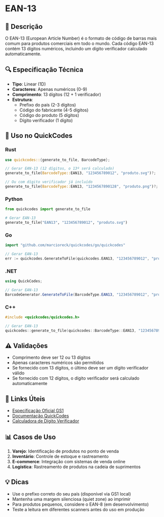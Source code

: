 # EAN-13

## 📝 Descrição
O EAN-13 (European Article Number) é o formato de código de barras mais comum para produtos comerciais em todo o mundo. Cada código EAN-13 contém 13 dígitos numéricos, incluindo um dígito verificador calculado automaticamente.

## 🔍 Especificação Técnica
- **Tipo**: Linear (1D)
- **Caracteres**: Apenas numéricos (0-9)
- **Comprimento**: 13 dígitos (12 + 1 verificador)
- **Estrutura**:
  - Prefixo do país (2-3 dígitos)
  - Código do fabricante (4-5 dígitos)
  - Código do produto (5 dígitos)
  - Dígito verificador (1 dígito)

## 🚀 Uso no QuickCodes

### Rust
```rust
use quickcodes::{generate_to_file, BarcodeType};

// Gerar EAN-13 (12 dígitos, o 13º será calculado)
generate_to_file(BarcodeType::EAN13, "123456789012", "produto.svg")?;

// Ou com dígito verificador já incluído
generate_to_file(BarcodeType::EAN13, "1234567890128", "produto.png")?;
```

### Python
```python
from quickcodes import generate_to_file

# Gerar EAN-13
generate_to_file("EAN13", "123456789012", "produto.svg")
```

### Go
```go
import "github.com/marcioreck/quickcodes/go/quickcodes"

// Gerar EAN-13
err := quickcodes.GenerateToFile(quickcodes.EAN13, "123456789012", "produto.svg")
```

### .NET
```csharp
using QuickCodes;

// Gerar EAN-13
BarcodeGenerator.GenerateToFile(BarcodeType.EAN13, "123456789012", "produto.svg");
```

### C++
```cpp
#include <quickcodes/quickcodes.h>

// Gerar EAN-13
quickcodes::generate_to_file(quickcodes::BarcodeType::EAN13, "123456789012", "produto.svg");
```

## ⚠️ Validações
- Comprimento deve ser 12 ou 13 dígitos
- Apenas caracteres numéricos são permitidos
- Se fornecido com 13 dígitos, o último deve ser um dígito verificador válido
- Se fornecido com 12 dígitos, o dígito verificador será calculado automaticamente

## 🔗 Links Úteis
- [Especificação Oficial GS1](https://www.gs1.org/standards/barcodes/ean-upc)
- [Documentação QuickCodes](https://docs.rs/quickcodes)
- [Calculadora de Dígito Verificador](https://www.gs1.org/services/check-digit-calculator)

## 📊 Casos de Uso
1. **Varejo**: Identificação de produtos no ponto de venda
2. **Inventário**: Controle de estoque e rastreamento
3. **E-commerce**: Integração com sistemas de venda online
4. **Logística**: Rastreamento de produtos na cadeia de suprimentos

## 💡 Dicas
- Use o prefixo correto do seu país (disponível via GS1 local)
- Mantenha uma margem silenciosa (quiet zone) ao imprimir
- Para produtos pequenos, considere o EAN-8 (em desenvolvimento)
- Teste a leitura em diferentes scanners antes do uso em produção
